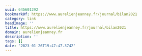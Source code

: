 ```yaml
---
uuid: 645601292
bookmarkOf: https://www.aurelienjeanney.fr/journal/bilan2021
category: link
headImage: ''
title: https://www.aurelienjeanney.fr/journal/bilan2021
domain: aurelienjeanney.fr
description: ''
tags: []
date: '2023-01-26T19:47:47.374Z'
---
```



